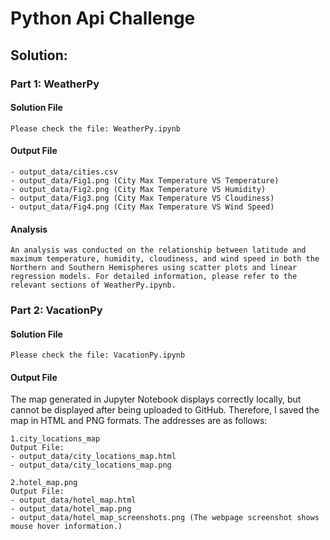 # Python Api Challenge

## Solution:

### Part 1: WeatherPy

#### Solution File
    
    Please check the file: WeatherPy.ipynb

#### Output File
    - output_data/cities.csv
    - output_data/Fig1.png (City Max Temperature VS Temperature)
    - output_data/Fig2.png (City Max Temperature VS Humidity)
    - output_data/Fig3.png (City Max Temperature VS Cloudiness)
    - output_data/Fig4.png (City Max Temperature VS Wind Speed)

#### Analysis
    An analysis was conducted on the relationship between latitude and maximum temperature, humidity, cloudiness, and wind speed in both the Northern and Southern Hemispheres using scatter plots and linear regression models. For detailed information, please refer to the relevant sections of WeatherPy.ipynb.

### Part 2: VacationPy

#### Solution File
    
    Please check the file: VacationPy.ipynb

#### Output File

The map generated in Jupyter Notebook displays correctly locally, but cannot be displayed after being uploaded to GitHub. Therefore, I saved the map in HTML and PNG formats. The addresses are as follows:

    1.city_locations_map 
    Output File: 
    - output_data/city_locations_map.html
    - output_data/city_locations_map.png

    2.hotel_map.png
    Output File: 
    - output_data/hotel_map.html
    - output_data/hotel_map.png
    - output_data/hotel_map_screenshots.png (The webpage screenshot shows mouse hover information.)